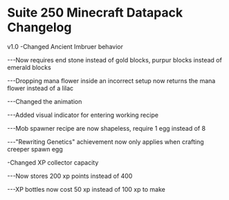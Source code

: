 # Suite 250 Minecraft Datapack Changelog

v1.0
-Changed Ancient Imbruer behavior

---Now requires end stone instead of gold blocks, purpur blocks instead of emerald blocks

---Dropping mana flower inside an incorrect setup now returns the mana flower instead of a lilac

---Changed the animation

---Added visual indicator for entering working recipe

---Mob spawner recipe are now shapeless, require 1 egg instead of 8

---"Rewriting Genetics" achievement now only applies when crafting creeper spawn egg


-Changed XP collector capacity

---Now stores 200 xp points instead of 400

---XP bottles now cost 50 xp instead of 100 xp to make




